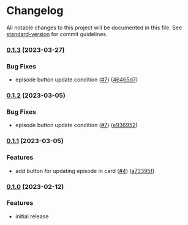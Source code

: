 # Changelog

All notable changes to this project will be documented in this file. See [standard-version](https://github.com/conventional-changelog/standard-version) for commit guidelines.

### [0.1.3](https://github.com/ktchung/react-video-watch-list/compare/v0.1.0...v0.1.3) (2023-03-27)


### Bug Fixes

* episode button update condition ([#7](https://github.com/ktchung/react-video-watch-list/issues/7)) ([46465d7](https://github.com/ktchung/react-video-watch-list/commit/46465d792c2884a1fd3c2c4e9101491dd6ca1f55))

### [0.1.2](https://github.com/ktchung/react-video-watch-list/compare/v0.1.1...v0.1.2) (2023-03-05)


### Bug Fixes

* episode button update condition ([#7](https://github.com/ktchung/react-video-watch-list/issues/7)) ([e936952](https://github.com/ktchung/react-video-watch-list/commit/e936952d26c81f5136a8f264e406dfd8f01983a7))

### [0.1.1](https://github.com/ktchung/react-video-watch-list/compare/v0.1.0...v0.1.1) (2023-03-05)


### Features

* add button for updating episode in card ([#4](https://github.com/ktchung/react-video-watch-list/issues/4)) ([a73395f](https://github.com/ktchung/react-video-watch-list/commit/a73395f6c0a4580c728e2899214ca3e8004a7363))

### [0.1.0](https://github.com/ktchung/react-video-watch-list) (2023-02-12)

### Features

* initial release
